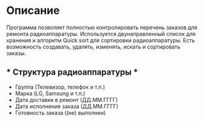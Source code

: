 # Описание
Программа позволяет полностью контролировать перечень заказов для ремонта радиоаппаратуры. Используется двунаправленный список для хранения и алгоритм Quick sort для сортировки радиоаппаратуры. Есть возможность создавать, удалять, изменять, искать и сортировать заказы.

## * Структура радиоаппаратуры *
- Группа (Телевизор, телефок и т.п.)
- Марка (LG, Samsung и т.п.)
- Дата доставки в ремонт (ДД.ММ.ГГГГ)
- Дата исполнения заказа (ДД.ММ.ГГГГ)
- Готовность заказа ((не) выполнен)

